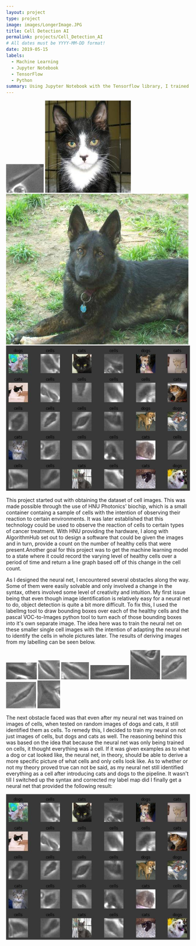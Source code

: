 ```yaml
---
layout: project
type: project
image: images/LongerImage.JPG
title: Cell Detection AI
permalink: projects/Cell_Detection_AI
# All dates must be YYYY-MM-DD format!
date: 2019-05-15
labels:
  - Machine Learning
  - Jupyter Notebook
  - TensorFlow
  - Python
summary: Using Jupyter Notebook with the Tensorflow library, I trained a neural net to detect and identify the level of healthy cells within a slide. 
---
```


<div class="ui small rounded images">
  <img class="ui image" src="../images/SHSY5Y_FUtreat_2017-06-01-142934-0000_4.jpg">
  <img class="ui image" src="../images/cat.2068.jpg">
  <img class="ui image" src="../images/dog.2081.jpg">
  <img class="ui image" src="../images/SampleMatrix.JPG">
</div>

This project started out with obtaining the dataset of cell images. This was made possible through the use of HNU Photonics' biochip, which is a small container containg a sample of cells with the intention of observing their reaction to certain environments. It was later established that this technology could be used to observe the reaction of cells to certain types of cancer treatment. With HNU providing the hardware, I along with AlgorithmHub set out to design a software that could be given the images and in turn, provide a count on the number of healthy cells that were present.Another goal for this project was to get the machine learning model to a state where it could record the varying level of healthy cells over a period of time and return a line graph based off of this change in the cell count. 

As I designed the neural net, I encountered several obstacles along the way. Some of them were easily solvable and only involved a change in the syntax, others involved some level of creativity and intuition. My first issue being that even though image identification is relatively easy for a neural net to do, object detection is quite a bit more difficult. To fix this, I used the labellmg tool to draw bounding boxes over each of the healthy cells and the pascal VOC-to-Images python tool to turn each of those bounding boxes into it's own separate image. The idea here was to train the neural net on these smaller single cell images with the intention of adapting the neural net to identify the cells in whole pictures later. The results of deriving images from my labelling can be seen below. 

<div class="ui small rounded images">
  <img class="ui image" src="../images/Tcell2.jpg">
  <img class="ui image" src="../images/Tcell3.jpg">
  <img class="ui image" src="../images/Tcell4.jpg">
  <img class="ui image" src="../images/Tcell5.jpg">
  <img class="ui image" src="../images/Tcell6.jpg">
  <img class="ui image" src="../images/Tcell7.jpg">
  <img class="ui image" src="../images/Tcell8.jpg">
  <img class="ui image" src="../images/Tcell9.jpg">
</div>

The next obstacle faced was that even after my neural net was trained on images of cells, when tested on random images of dogs and cats, it still identified them as cells. To remedy this, I decided to train my neural on not just images of cells, but dogs and cats as well. The reasoning behind this was based on the idea that because the neural net was only being trained on cells, it thought everything was a cell. If it was given examples as to what a dog or cat looked like, the neural net, in theory, should be able to derive a more specific picture of what cells and only cells look like. As to whether or not my theory proved true can not be said, as my neural net still identified everything as a cell after introducing cats and dogs to the pipeline. It wasn't till I switched up the syntax and corrected my label map did I finally get a neural net that provided the following result:

<img class="ui image" src="../images/SampleMatrix.JPG">





